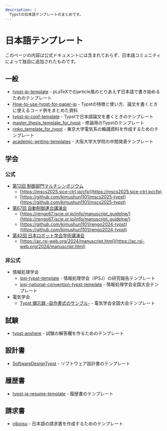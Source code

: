 ```yaml
---
description: |
  Typstの日本語テンプレートのまとめです。
---
```


# 日本語テンプレート

<div class="info-box">
  <p>このページの内容は公式ドキュメントには含まれておらず、日本語コミュニティによって独自に追加されたものです。</p>
</div>

## 一般

- [typst-jp-template](https://github.com/satshi/typst-jp-template) - pLaTeXでのjarticle風のとりあえず日本語で書き始めるためのテンプレート
- [How-to-use-typst-for-paper-jp](https://github.com/kimushun1101/How-to-use-typst-for-paper-jp) - Typstの特徴と使い方、論文を書くときに使えるコード例をまとめた資料
- [typst-jp-conf-template](https://github.com/kimushun1101/typst-jp-conf-template) - Typstで日本語論文を書くときのテンプレート
- [master_thesis_template_for_typst](https://github.com/ut-khanlab/master_thesis_template_for_typst) - 修論用のTypstのテンプレート
- [rinko_template_for_typst](https://github.com/hamataku/rinko_template_for_typst) - 東京大学電気系の輪講資料を作成するためのテンプレート
- [academic-writing-templates](https://github.com/borh-lab/academic-writing-templates) - 大阪大学大学院の中間発表テンプレート

## 学会

### 公式

- [第12回 制御部門マルチシンポジウム](https://mscs2025.sice-ctrl.jp/)
  - [https://mscs2025.sice-ctrl.jp/cfp](https://mscs2025.sice-ctrl.jp/cfp)
  - [https://github.com/kimushun1101/mscs2025-typst](https://github.com/kimushun1101/mscs2025-typst)
- [第67回 自動制御連合講演会](https://rengo67.iscie.or.jp/)
  - [https://rengo67.iscie.or.jp/info/manuscript_guidelne/](https://rengo67.iscie.or.jp/info/manuscript_guidelne/)
  - [https://github.com/kimushun1101/rengo2024-typst](https://github.com/kimushun1101/rengo2024-typst)
- [第42回 日本ロボット学会学術講演会](https://ac.rsj-web.org/2024/)
  - [https://ac.rsj-web.org/2024/manuscript.html](https://ac.rsj-web.org/2024/manuscript.html)

### 非公式

- 情報処理学会
  - [ipsj-typst-template](https://github.com/mkpoli/ipsj-typst-template) - 情報処理学会（IPSJ）の研究報告テンプレート
  - [ipsj-national-convention-typst-template](https://github.com/kajiLabTeam/ipsj-national-convention-typst-template) - 情報処理学会全国大会テンプレート
- 電気学会
  - [Typst 備忘録 -自作書式のサンプル-](https://powercore.hatenablog.com/entry/2023/12/21/114030) - 電気学会全国大会テンプレート

## 試験

- [typst-anshere](https://github.com/1STEP621/typst-anshere) - 試験の解答欄を作るためのテンプレート

## 設計書

- [SoftwareDesignTypst](https://github.com/ctenopoma/SoftwareDesignTypst) - ソフトウェア設計書のテンプレート

## 履歴書

- [typst-ja-resume-template](https://github.com/Nikudanngo/typst-ja-resume-template) - 履歴書のテンプレート

## 請求書

- [inboisu](https://github.com/mkpoli/typst-inboisu) - 日本語の請求書を作成するためのテンプレート

